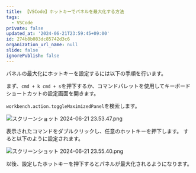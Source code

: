 ```yaml
---
title: 【VSCode】ホットキーでパネルを最大化する方法
tags:
  - VSCode
private: false
updated_at: '2024-06-21T23:59:45+09:00'
id: 274b8b083dc85742d3c6
organization_url_name: null
slide: false
ignorePublish: false
---
```

パネルの最大化にホットキーを設定するには以下の手順を行います。

まず、`cmd + k cmd + s`を押下するか、コマンドパレットを使用してキーボードショートカットの設定画面を開きます。

`workbench.action.toggleMaximizedPanel`を検索します。

![スクリーンショット 2024-06-21 23.53.47.png](https://qiita-image-store.s3.ap-northeast-1.amazonaws.com/0/2342443/c460efb7-7bb7-01ed-563e-b424289dbe74.png)

表示されたコマンドをダブルクリックし、任意のホットキーを押下します。
すると以下のように設定されます。

![スクリーンショット 2024-06-21 23.55.40.png](https://qiita-image-store.s3.ap-northeast-1.amazonaws.com/0/2342443/99577b8e-5830-afab-122f-61986b0edeec.png)

以後、設定したホットキーを押下するとパネルが最大化されるようになります。


